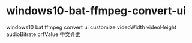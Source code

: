 # windows10-bat-ffmpeg-convert-ui
windows10 bat ffmpeg convert ui customize videoWidth videoHeight audioBitrate crfValue 中文介面
